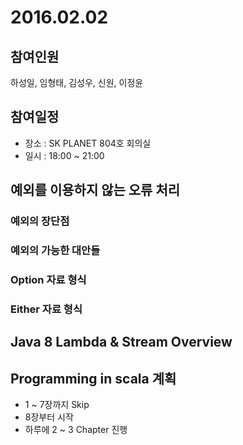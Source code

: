 # 2016.02.02

## 참여인원
하성일, 임형태, 김성우, 신원, 이정윤

## 참여일정
* 장소 : SK PLANET 804호 회의실
* 일시 : 18:00 ~ 21:00

## 예외를 이용하지 않는 오류 처리

### 예외의 장단점

### 예외의 가능한 대안들

### Option 자료 형식

### Either 자료 형식

## Java 8 Lambda & Stream Overview

## Programming in scala 계획 
- 1 ~ 7장까지 Skip
- 8장부터 시작
- 하루에 2 ~ 3 Chapter 진행

